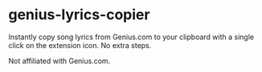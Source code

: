 # genius-lyrics-copier
Instantly copy song lyrics from Genius.com to your clipboard with a single click on the extension icon. No extra steps.

Not affiliated with Genius.com.
